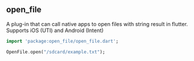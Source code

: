 ## open_file

A plug-in that can call native apps to open files with string result in flutter. Supports iOS (UTI) and Android (Intent)

```dart
import 'package:open_file/open_file.dart';

OpenFile.open("/sdcard/example.txt");
```